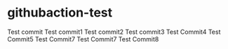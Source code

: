 # githubaction-test
Test commit
Test commit1
Test commit2
Test commit3
Test Commit4
Test Commit5
Test Commit7
Test Commit7
Test Commit8
